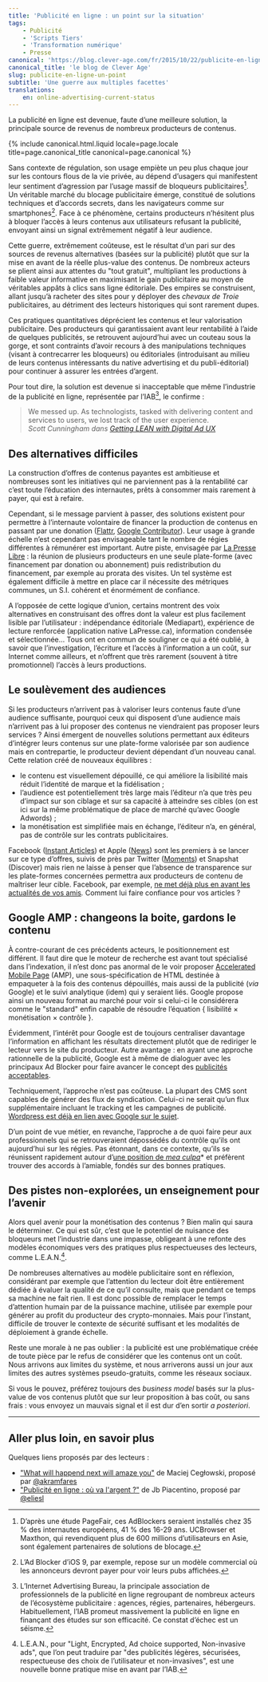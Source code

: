 ```yaml
---
title: 'Publicité en ligne : un point sur la situation'
tags:
    - Publicité
    - 'Scripts Tiers'
    - 'Transformation numérique'
    - Presse
canonical: 'https://blog.clever-age.com/fr/2015/10/22/publicite-en-ligne-un-point-sur-la-situation/'
canonical_title: 'le blog de Clever Age'
slug: publicite-en-ligne-un-point
subtitle: 'Une guerre aux multiples facettes'
translations:
    en: online-advertising-current-status
---
```


La publicité en ligne est devenue, faute d’une meilleure solution, la principale source de revenus de nombreux producteurs de contenus.

<!-- more -->

{% include canonical.html.liquid
    locale=page.locale
    title=page.canonical_title
    canonical=page.canonical
%}

Sans contexte de régulation, son usage empiète un peu plus chaque jour sur les contours flous de la vie privée, au dépend d’usagers qui manifestent leur sentiment d’agression par l’usage massif de bloqueurs publicitaires[^chiffres]. Un véritable marché du blocage publicitaire émerge, constitué de solutions techniques et d’accords secrets, dans les navigateurs comme sur smartphones[^mobile]. Face à ce phénomène, certains producteurs n’hésitent plus à bloquer l’accès à leurs contenus aux utilisateurs refusant la publicité, envoyant ainsi un signal extrêmement négatif à leur audience.

[^chiffres]: D’après une étude PageFair, ces AdBlockers seraient installés chez 35 % des internautes européens, 41 % des 16-29 ans. UCBrowser et Maxthon, qui revendiquent plus de 600 millions d’utilisateurs en Asie, sont également partenaires de solutions de blocage.

[^mobile]: L’Ad Blocker d’iOS 9, par exemple, repose sur un modèle commercial où les annonceurs devront payer pour voir leurs pubs affichées.

Cette guerre, extrêmement coûteuse, est le résultat d’un pari sur des sources de revenus alternatives (basées sur la publicité) plutôt que sur la mise en avant de la réelle plus-value des contenus. De nombreux acteurs se plient ainsi aux attentes du "tout gratuit", multipliant les productions à faible valeur informative en maximisant le gain publicitaire au moyen de véritables appâts à clics sans ligne éditoriale. Des empires se construisent, allant jusqu’à racheter des sites pour y déployer des _chevaux de Troie_ publicitaires, au détriment des lecteurs historiques qui sont rarement dupes.

Ces pratiques quantitatives déprécient les contenus et leur valorisation publicitaire. Des producteurs qui garantissaient avant leur rentabilité à l’aide de quelques publicités, se retrouvent aujourd’hui avec un couteau sous la gorge, et sont contraints d’avoir recours à des manipulations techniques (visant à contrecarrer les bloqueurs) ou éditoriales (introduisant au milieu de leurs contenus intéressants du <span lang="en">native advertising</span> et du publi-éditorial) pour continuer à assurer les entrées d’argent.

Pour tout dire, la solution est devenue si inacceptable que même l’industrie de la publicité en ligne, représentée par l’IAB[^iab], le confirme :

> We messed up. As technologists, tasked with delivering content and services to users, we lost track of the user experience.  
> <cite>Scott Cunningham dans <a href="http://www.iab.com/news/lean/">Getting LEAN with Digital Ad UX</a></cite>

[^iab]: L’Internet Advertising Bureau, la principale association de professionnels de la publicité en ligne regroupant de nombreux acteurs de l’écosystème publicitaire : agences, régies, partenaires, hébergeurs. Habituellement, l’IAB promeut massivement la publicité en ligne en finançant des études sur son efficacité. Ce constat d’échec est un séisme.

## Des alternatives difficiles

La construction d’offres de contenus payantes est ambitieuse et nombreuses sont les initiatives qui ne parviennent pas à la rentabilité car c’est toute l’éducation des internautes, prêts à consommer mais rarement à payer, qui est à refaire.

Cependant, si le message parvient à passer, des solutions existent pour permettre à l’internaute volontaire de financer la production de contenus en passant par une donation ([Flattr](https://flattr.com/), [Google Contributor](https://www.google.com/contributor/welcome/)). Leur usage à grande échelle n’est cependant pas envisageable tant le nombre de régies différentes à rémunérer est important. Autre piste, envisagée par [La Presse Libre](https://medium.com/@presse_libre) : la réunion de plusieurs producteurs en une seule plate-forme (avec financement par donation ou abonnement) puis redistribution du financement, par exemple au prorata des visites. Un tel système est également difficile à mettre en place car il nécessite des métriques communes, un S.I. cohérent et énormément de confiance.

A l’opposée de cette logique d’union, certains montrent des voix alternatives en construisant des offres dont la valeur est plus facilement lisible par l’utilisateur : indépendance éditoriale (Mediapart), expérience de lecture renforcée (application native LaPresse.ca), information condensée et sélectionnée... Tous ont en commun de souligner ce qui a été oublié, à savoir que l’investigation, l’écriture et l’accès à l’information a un coût, sur Internet comme ailleurs, et n’offrent que très rarement (souvent à titre promotionnel) l’accès à leurs productions.

## Le soulèvement des audiences

Si les producteurs n’arrivent pas à valoriser leurs contenus faute d’une audience suffisante, pourquoi ceux qui disposent d’une audience mais n’arrivent pas à lui proposer des contenus ne viendraient pas proposer leurs services ? Ainsi émergent de nouvelles solutions permettant aux éditeurs d’intégrer leurs contenus sur une plate-forme valorisée par son audience mais en contrepartie, le producteur devient dépendant d’un nouveau canal. Cette relation créé de nouveaux équilibres :

-   le contenu est visuellement dépouillé, ce qui améliore la lisibilité mais réduit l’identité de marque et la fidélisation ;
-   l’audience est potentiellement très large mais l’éditeur n’a que très peu d’impact sur son ciblage et sur sa capacité à atteindre ses cibles (on est ici sur la même problématique de place de marché qu’avec Google Adwords) ;
-   la monétisation est simplifiée mais en échange, l’éditeur n’a, en général, pas de contrôle sur les contrats publicitaires.

Facebook ([Instant Articles](https://instantarticles.fb.com/)) et Apple ([News](http://www.apple.com/news/)) sont les premiers à se lancer sur ce type d’offres, suivis de près par Twitter ([Moments](https://about.twitter.com/moments)) et Snapshat (Discover) mais rien ne laisse à penser que l’absence de transparence sur les plate-formes concernées permettra aux producteurs de contenu de maîtriser leur cible. Facebook, par exemple, [ne met déjà plus en avant les actualités de vos amis](http://lexpansion.lexpress.fr/high-tech/les-fantomes-de-facebook-ces-amis-dont-on-ne-recoit-plus-les-messages_1499174.html)_._ Comment lui faire confiance pour vos articles ?

## Google AMP : changeons la boite, gardons le contenu

À contre-courant de ces précédents acteurs, le positionnement est différent. Il faut dire que le moteur de recherche est avant tout spécialisé dans l’indexation, il n’est donc pas anormal de le voir proposer [Accelerated Mobile Page](https://www.ampproject.org/) (AMP), une sous-spécification de HTML destinée à empaqueter à la fois des contenus dépouillés, mais aussi de la publicité (<em>via</em> Google) et le suivi analytique (idem) qui y seraient liés. Google propose ainsi un nouveau format au marché pour voir si celui-ci le considérera comme le "standard" enfin capable de résoudre l’équation { lisibilité × monétisation × contrôle }.

Évidemment, l’intérêt pour Google est de toujours centraliser davantage l’information en affichant les résultats directement plutôt que de rediriger le lecteur vers le site du producteur. Autre avantage : en ayant une approche rationnelle de la publicité, Google est à même de dialoguer avec les principaux Ad Blocker pour faire avancer le concept des [publicités acceptables](https://acceptableads.org/).

Techniquement, l’approche n’est pas coûteuse. La plupart des CMS sont capables de générer des flux de syndication. Celui-ci ne serait qu’un flux supplémentaire incluant le tracking et les campagnes de publicité. [Wordpress est déjà en lien avec Google sur le sujet](https://vip.wordpress.com/2015/10/07/mobile-web/).

D’un point de vue métier, en revanche, l’approche a de quoi faire peur aux professionnels qui se retrouveraient dépossédés du contrôle qu’ils ont aujourd’hui sur les régies. Pas étonnant, dans ce contexte, qu’ils se réunissent rapidement autour d’[une position de _mea culpa_](http://www.iab.com/news/lean/)\* et préfèrent trouver des accords à l’amiable, fondés sur des bonnes pratiques.

## Des pistes non-explorées, un enseignement pour l’avenir

Alors quel avenir pour la monétisation des contenus ? Bien malin qui saura le déterminer. Ce qui est sûr, c’est que le potentiel de nuisance des bloqueurs met l’industrie dans une impasse, obligeant à une refonte des modèles économiques vers des pratiques plus respectueuses des lecteurs, comme L.E.A.N.[^lean].

[^lean]: L.E.A.N., pour "Light, Encrypted, Ad choice supported, Non-invasive ads", que l’on peut traduire par "des publicités légères, sécurisées, respectueuse des choix de l’utilisateur et non-invasives", est une nouvelle bonne pratique mise en avant par l’IAB.

De nombreuses alternatives au modèle publicitaire sont en réflexion, considérant par exemple que l’attention du lecteur doit être entièrement dédiée à évaluer la qualité de ce qu’il consulte, mais que pendant ce temps sa machine ne fait rien. Il est donc possible de remplacer le temps d’attention humain par de la puissance machine, utilisée par exemple pour générer au profit du producteur des crypto-monnaies. Mais pour l’instant, difficile de trouver le contexte de sécurité suffisant et les modalités de déploiement à grande échelle.

Reste une morale à ne pas oublier : la publicité est une problématique créée de toute pièce par le refus de considérer que les contenus ont un coût. Nous arrivons aux limites du système, et nous arriverons aussi un jour aux limites des autres systèmes pseudo-gratuits, comme les réseaux sociaux.

Si vous le pouvez, préférez toujours des _business model_ basés sur la plus-value de vos contenus plutôt que sur leur proposition à bas coût, ou sans frais : vous envoyez un mauvais signal et il est dur d’en sortir _a posteriori_.

---

## Aller plus loin, en savoir plus

Quelques liens proposés par des lecteurs :

-   ["What will happend next will amaze you"](http://idlewords.com/talks/what_happens_next_will_amaze_you.htm) de Maciej Cegłowski, proposé par [@akramfares](https://twitter.com/akramfares)
-   ["Publicité en ligne : où va l'argent ?"](https://piacentino.com/jb/2015/publicite-en-ligne-ou-va-largent) de Jb Piacentino, proposé par [@eliesl](https://twitter.com/eliesl)
